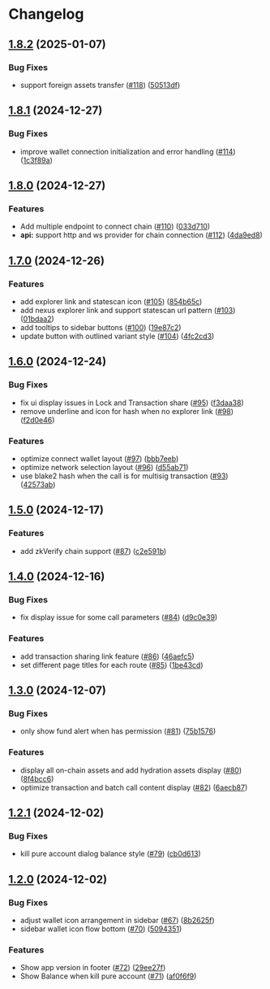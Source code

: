 # Changelog

## [1.8.2](https://github.com/mimir-labs/mimir-wallet/compare/v1.8.1...v1.8.2) (2025-01-07)


### Bug Fixes

* support foreign assets transfer ([#118](https://github.com/mimir-labs/mimir-wallet/issues/118)) ([50513df](https://github.com/mimir-labs/mimir-wallet/commit/50513dfd226137232e3e0250d4c3d57a8e113699))

## [1.8.1](https://github.com/mimir-labs/mimir-wallet/compare/v1.8.0...v1.8.1) (2024-12-27)


### Bug Fixes

* improve wallet connection initialization and error handling ([#114](https://github.com/mimir-labs/mimir-wallet/issues/114)) ([1c3f89a](https://github.com/mimir-labs/mimir-wallet/commit/1c3f89a236a46f566791a6ec81d5b9655899258b))

## [1.8.0](https://github.com/mimir-labs/mimir-wallet/compare/v1.7.0...v1.8.0) (2024-12-27)


### Features

* Add multiple endpoint to connect chain ([#110](https://github.com/mimir-labs/mimir-wallet/issues/110)) ([033d710](https://github.com/mimir-labs/mimir-wallet/commit/033d7105cd66aeffade8cc0754bf17d10e82eebb))
* **api:** support http and ws provider for chain connection ([#112](https://github.com/mimir-labs/mimir-wallet/issues/112)) ([4da9ed8](https://github.com/mimir-labs/mimir-wallet/commit/4da9ed83136f7397d9d9b1f2802687bb74e92b66))

## [1.7.0](https://github.com/mimir-labs/mimir-wallet/compare/v1.6.0...v1.7.0) (2024-12-26)


### Features

* add explorer link and statescan icon ([#105](https://github.com/mimir-labs/mimir-wallet/issues/105)) ([854b65c](https://github.com/mimir-labs/mimir-wallet/commit/854b65cf81d8bca2bd507818cf45a2588682e83d))
* add nexus explorer link and support statescan url pattern ([#103](https://github.com/mimir-labs/mimir-wallet/issues/103)) ([01bdaa2](https://github.com/mimir-labs/mimir-wallet/commit/01bdaa25ad6e425b9a0f059c50ac74e25235defc))
* add tooltips to sidebar buttons ([#100](https://github.com/mimir-labs/mimir-wallet/issues/100)) ([19e87c2](https://github.com/mimir-labs/mimir-wallet/commit/19e87c2ee4c65ea06d71b600f55e8dc9ad76a816))
* update button with outlined variant style ([#104](https://github.com/mimir-labs/mimir-wallet/issues/104)) ([4fc2cd3](https://github.com/mimir-labs/mimir-wallet/commit/4fc2cd3f77992bd48272f032b032c16b2a8c5c6d))

## [1.6.0](https://github.com/mimir-labs/mimir-wallet/compare/v1.5.0...v1.6.0) (2024-12-24)


### Bug Fixes

* fix ui display issues in Lock and Transaction share ([#95](https://github.com/mimir-labs/mimir-wallet/issues/95)) ([f3daa38](https://github.com/mimir-labs/mimir-wallet/commit/f3daa387e4d6ec566f8176ac87b54195fc19ed04))
* remove underline and icon for hash when no explorer link ([#98](https://github.com/mimir-labs/mimir-wallet/issues/98)) ([f2d0e46](https://github.com/mimir-labs/mimir-wallet/commit/f2d0e462a51d28c1ab1a885ce277d63863879536))


### Features

* optimize connect wallet layout ([#97](https://github.com/mimir-labs/mimir-wallet/issues/97)) ([bbb7eeb](https://github.com/mimir-labs/mimir-wallet/commit/bbb7eebff1f3735533e4a5e06f6ef6c86b0d0c1d))
* optimize network selection layout ([#96](https://github.com/mimir-labs/mimir-wallet/issues/96)) ([d55ab71](https://github.com/mimir-labs/mimir-wallet/commit/d55ab71b4cbe49d930f1a8b4388cd33d2bc431b2))
* use blake2 hash when the call is for multisig transaction ([#93](https://github.com/mimir-labs/mimir-wallet/issues/93)) ([42573ab](https://github.com/mimir-labs/mimir-wallet/commit/42573abb122a68da9c3ca4dd0ec5e6bfee8812d1))

## [1.5.0](https://github.com/mimir-labs/mimir-wallet/compare/v1.4.0...v1.5.0) (2024-12-17)


### Features

* add zkVerify chain support ([#87](https://github.com/mimir-labs/mimir-wallet/issues/87)) ([c2e591b](https://github.com/mimir-labs/mimir-wallet/commit/c2e591b67aea5230fe594c89c1d329fd66917908))

## [1.4.0](https://github.com/mimir-labs/mimir-wallet/compare/v1.3.0...v1.4.0) (2024-12-16)


### Bug Fixes

* fix display issue for some call parameters ([#84](https://github.com/mimir-labs/mimir-wallet/issues/84)) ([d9c0e39](https://github.com/mimir-labs/mimir-wallet/commit/d9c0e3988792c3b437ed9a05b15e0218b9483684))


### Features

* add transaction sharing link feature ([#86](https://github.com/mimir-labs/mimir-wallet/issues/86)) ([46aefc5](https://github.com/mimir-labs/mimir-wallet/commit/46aefc5b8d1be9f7787daa0ac6dd161e7194af6d))
* set different page titles for each route ([#85](https://github.com/mimir-labs/mimir-wallet/issues/85)) ([1be43cd](https://github.com/mimir-labs/mimir-wallet/commit/1be43cd9be55243fe7e0b6982dde7b0f68a3c613))

## [1.3.0](https://github.com/mimir-labs/mimir-wallet/compare/v1.2.1...v1.3.0) (2024-12-07)


### Bug Fixes

* only show fund alert when has permission ([#81](https://github.com/mimir-labs/mimir-wallet/issues/81)) ([75b1576](https://github.com/mimir-labs/mimir-wallet/commit/75b15765fe020a9568833af41b03ec70742e6c8e))


### Features

* display all on-chain assets and add hydration assets display ([#80](https://github.com/mimir-labs/mimir-wallet/issues/80)) ([8f4bcc6](https://github.com/mimir-labs/mimir-wallet/commit/8f4bcc6b10a6aba48d2aabf59c677be385eae35e))
* optimize transaction and batch call content display ([#82](https://github.com/mimir-labs/mimir-wallet/issues/82)) ([6aecb87](https://github.com/mimir-labs/mimir-wallet/commit/6aecb87908862c2477d4f7cf908676eb941f29d8))

## [1.2.1](https://github.com/mimir-labs/mimir-wallet/compare/v1.2.0...v1.2.1) (2024-12-02)


### Bug Fixes

* kill pure account dialog balance style ([#79](https://github.com/mimir-labs/mimir-wallet/issues/79)) ([cb0d613](https://github.com/mimir-labs/mimir-wallet/commit/cb0d6131e5e15b64211c55c80c266b7f1b5bac6f))

## [1.2.0](https://github.com/mimir-labs/mimir-wallet/compare/v1.1.0...v1.2.0) (2024-12-02)


### Bug Fixes

* adjust wallet icon arrangement in sidebar ([#67](https://github.com/mimir-labs/mimir-wallet/issues/67)) ([8b2625f](https://github.com/mimir-labs/mimir-wallet/commit/8b2625f263bd23bc770c53a0c5b7c001c78998c3))
* sidebar wallet icon flow bottom ([#70](https://github.com/mimir-labs/mimir-wallet/issues/70)) ([5094351](https://github.com/mimir-labs/mimir-wallet/commit/5094351e996c044f6895a550fe5e2fed1fee6197))


### Features

* Show app version in footer ([#72](https://github.com/mimir-labs/mimir-wallet/issues/72)) ([29ee27f](https://github.com/mimir-labs/mimir-wallet/commit/29ee27f2d7258cd921604ca57bce555bea0db60d))
* Show Balance when kill pure account ([#71](https://github.com/mimir-labs/mimir-wallet/issues/71)) ([af0f6f9](https://github.com/mimir-labs/mimir-wallet/commit/af0f6f9dde8854be28494da9ec808992ca93e612))
